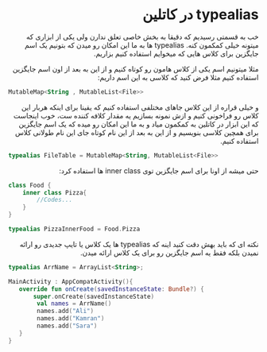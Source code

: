 <div dir="rtl">

# typealias در کاتلین


خب به قسمتی رسیدیم که دقیقا به بخش خاصی تعلق ندارن ولی یکی از ابزاری که میتونه خیلی کمکمون کنه.
typealias ها به ما این امکان رو میدن که بتونیم یک اسم جایگزین برای کلاس هایی که میخوایم استفاده کنیم بزاریم. 


مثلا میتونیم اسم یکی از کلاس هامون رو کوتاه کنیم و از این به بعد از اون اسم جایگزین استفاده کنیم
مثلا فرض کنید که کلاسی به این اسم داریم:
</div>



```kotlin
MutableMap<String , MutableList<File>>
```


<div dir="rtl">

و خیلی قراره از این کلاس جاهای مختلفی استفاده کنیم که یقینا برای اینکه هربار این کلاس رو فراخونی کنیم و ازش نمونه بسازیم یه مقدار کلافه کننده ست،
خوب اینجاست که این ابزار در کاتلین به کمکمون میاد و به ما این امکان رو میده که یک اسم جایگزین برای همچین کلاسی بنویسیم و از این به بعد از این نام  کوتاه جای این  نام طولانی کلاس استفاده کنیم.
</div>

```kotlin
typealias FileTable = MutableMap<String, MutableList<File>>
```

<div dir="rtl">
حتی میشه از اونا برای اسم جایگزین توی inner class ها استفاده کرد:
</div>


```kotlin
class Food {
    inner class Pizza{
        //Codes...
    }
}

typealias PizzaInnerFood = Food.Pizza
```

<div dir="rtl">
نکته ای که باید بهش دقت کنید اینه که typealias ها یک کلاس یا تایپ جدیدی رو ارائه نمیدن بلکه فقط یه اسم جایگزین رو برای یک کلاس ارائه میدن.
</div>


```kotlin
typealias ArrName = ArrayList<String>;

MainActivity : AppCompatActivity(){
   override fun onCreate(savedInstanceState: Bundle?) {
       super.onCreate(savedInstanceState)
        val names = ArrName()
        names.add("Ali")
        names.add("Kamran")
        names.add("Sara")
   }
}
```
